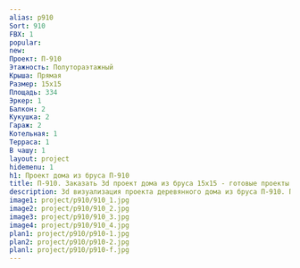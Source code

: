 ```yaml
---
alias: p910
Sort: 910
FBX: 1
popular: 
new: 
Проект: П-910
Этажность: Полутораэтажный
Крыша: Прямая
Размер: 15х15
Площадь: 334
Эркер: 1
Балкон: 2
Кукушка: 2
Гараж: 2
Котельная: 1
Терраса: 1
В чашу: 1
layout: project
hidemenu: 1
h1: Проект дома из бруса П-910
title: П-910. Заказать 3d проект дома из бруса 15х15 - готовые проекты
description: 3d визуализация проекта деревянного дома из бруса П-910. Площадь 334 м2, размер 15х15. Вы можете внести любые изменения в проект.
image1: project/p910/910_1.jpg
image2: project/p910/910_2.jpg
image3: project/p910/910_3.jpg
image4: project/p910/910_4.jpg
plan1: project/p910/p910-1.jpg
plan2: project/p910/p910-2.jpg
planl: project/p910/p910-f.jpg
---
```

